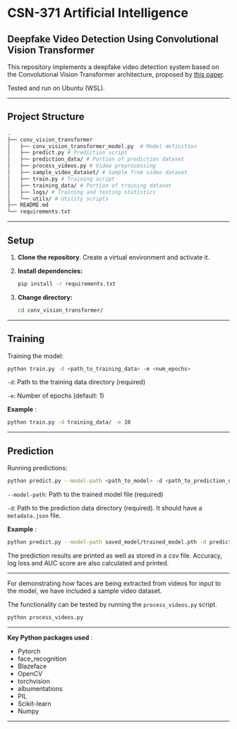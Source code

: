 # CSN-371 Artificial Intelligence

## Deepfake Video Detection Using Convolutional Vision Transformer

This repository implements a deepfake video detection system based on the Convolutional Vision Transformer architecture, proposed by [this paper](https://arxiv.org/abs/2102.11126).

Tested and run on Ubuntu (WSL).

---

## Project Structure

```bash
.
├── conv_vision_transformer
│   ├── conv_vision_transformer_model.py  # Model definition
│   ├── predict.py # Prediction script
│   ├── prediction_data/ # Portion of prediction dataset
│   ├── process_videos.py # Video preprocessing
│   ├── sample_video_dataset/ # Sample from video dataset
│   ├── train.py # Training script
│   ├── training_data/ # Portion of training dataset
│   ├── logs/ # Training and testing statistics
│   └── utils/ # Utility scripts
├── README.md
└── requirements.txt
```

---

## Setup

1. **Clone the repository**. Create a virtual environment and activate it.

2. **Install dependencies:**
    
    ```bash
    pip install -r requirements.txt
    ```

3. **Change directory:**
    
    ```bash
    cd conv_vision_transformer/
    ```

---

## Training

Training the model:

```bash
python train.py -d <path_to_training_data> -e <num_epochs>
```

`-d`: Path to the training data directory (required)

`-e`: Number of epochs (default: 1)

**Example** :

```bash
python train.py -d training_data/ -e 10
```

---

## Prediction

Running predictions:

```bash
python predict.py --model-path <path_to_model> -d <path_to_prediction_data>
```

`--model-path`: Path to the trained model file (required)

`-d`: Path to the prediction data directory (required). It should have a `metadata.json` file.

**Example** :

```bash
python predict.py --model-path saved_model/trained_model.pth -d prediction_data/
```

The prediction results are printed as well as stored in a csv file. Accuracy, log loss and AUC score are also calculated and printed.

---

For demonstrating how faces are being extracted from videos for input to the model, we have included a sample video dataset.

The functionality can be tested by running the `process_videos.py` script. 

```bash
python process_videos.py
```

---

**Key Python packages used** :

- Pytorch
- face_recognition
- Blazeface
- OpenCV
- torchvision
- albumentations
- PIL
- Scikit-learn
- Numpy

---
